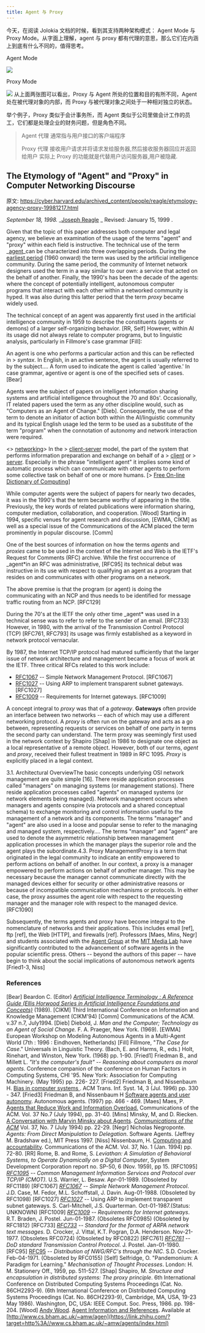```yaml
---
title: Agent 与 Proxy
---
```


今天，在阅读 Jolokia 文档的时候，看到其支持两种架构模式： Agent Mode 与 Proxy Mode。从字面上理解，agent 与 proxy 都有代理的意思，那么它们在内涵上到底有什么不同的，值得思考。

Agent Mode

![](https://notes-learning.oss-cn-beijing.aliyuncs.com/gu5xfp/1621662188213-22f409de-8912-4cb1-8722-b96d628694b6.png)

Proxy Mode

![](https://notes-learning.oss-cn-beijing.aliyuncs.com/gu5xfp/1621662192171-21f74acf-2333-4edd-859d-cc8aba728428.png)
从上面两张图可以看出，Proxy 与 Agent 所处的位置和目的有所不同，Agent 处在被代理对象的内部，而 Proxy 与被代理对象之间处于一种相对独立的状态。

举个例子，Proxy 类似于会计事务所，而 Agent 类似于公司里做会计工作的员工，它们都是处理企业的财务问题，但是角色不同。

> Agent 代理 通常指与用户接口的客户端程序
> 
> Proxy 代理 接收用户请求并将请求发给服务器,然后接收服务器回应并返回给用户 实际上 Proxy 的功能就是代替用户访问服务器,用户被隐藏.

## The Etymology of "Agent" and "Proxy" in Computer Networking Discourse

原文: https://cyber.harvard.edu/archived_content/people/reagle/etymology-agency-proxy-19981217.html

_September 18, 1998._ _[Joseph Reagle](https://link.zhihu.com/?target=mailto%3A//reagle%40mit.edu)
_
Revised: January 15, 1999 .

Given that the topic of this paper addresses both computer and legal agency, we believe an examination of the usage of the terms "agent" and "proxy" within each field is instructive. The technical use of the term \_[agent](https://link.zhihu.com/?target=http%3A//ai.miningco.com/)\_can be characterized into three overlapping periods. During the [earliest period](https://link.zhihu.com/?target=http%3A//ai.miningco.com/library/weekly/aa080397.htm) (1960 onward) the term was used by the artificial intelligence community. During the same period, the community of Internet network designers used the term in a way similar to our own: a service that acted on the behalf of another. Finally, the 1990's has been the decade of the agents: where the concept of potentially intelligent, autonomous computer programs that interact with each other within a networked community is hyped. It was also during this latter period that the term _proxy_ became widely used.

The technical concept of an agent was apparently first used in the artificial intelligence community in 1959 to describe the constituents (agents or demons) of a larger self-organizing behavior. \[RR, Self] However, within AI its usage did not always relate to computer programs, but to linguistic analysis, particularly in Fillmore's case grammar \[Fill]:

An agent is one who performs a particular action and this can be reflected in > _syntax_. In English, in an active sentence, the agent is usually referred to by the subject.... A form used to indicate the agent is called 'agentive.' In case grammar, agentive or agent is one of the specified sets of cases. \[Bear]

Agents were the subject of papers on intelligent information sharing systems and artificial intelligence throughout the 70 and 80s'. Occasionally, IT related papers used the term as any other discipline would, such as "Computers as an Agent of Change." \[Dieb]. Consequently, the use of the term to denote an initiator of action both within the AI/linguistic community and its typical English usage led the term to be used as a substitute of the term "program" when the connotation of autonomy and network interaction were required.

<> [networking](https://link.zhihu.com/?target=http%3A//wombat.doc.ic.ac.uk/foldoc/contents/networking.html)> In the > [client-server](https://link.zhihu.com/?target=http%3A//wombat.doc.ic.ac.uk/foldoc/foldoc.cgi%3Fclient-server) model, the part of the system that performs information preparation and exchange on behalf of a > [client](https://link.zhihu.com/?target=http%3A//wombat.doc.ic.ac.uk/foldoc/foldoc.cgi%3Fclient) or > [server](https://link.zhihu.com/?target=http%3A//wombat.doc.ic.ac.uk/foldoc/foldoc.cgi%3Fserver). Especially in the phrase "intelligent agent" it implies some kind of automatic process which can communicate with other agents to perform some collective task on behalf of one or more humans. \[> [Free On-line Dictionary of Computing](https://link.zhihu.com/?target=http%3A//wombat.doc.ic.ac.uk/foldoc/index.html)]

While computer agents were the subject of papers for nearly two decades, it was in the 1990's that the term became worthy of appearing in the title. Previously, the key words of related publications were information sharing, computer mediation, collaboration, and cooperation. \[Wood] Starting in 1994, specific venues for agent research and discussion, \[EWMA, CIKM] as well as a special issue of the Communications of the ACM placed the term prominently in popular discourse. \[Comm]

One of the best sources of information on how the terms _agents_ and _proxies_ came to be used in the context of the Internet and Web is the IETF's Request for Comments (RFC) archive. While the first occurrence of \_agent*in an RFC was administrative, \[RFC95] its technical debut was instructive in its use with respect to qualifying an agent as a program that resides on and communicates with other programs on a network.

The above premise is that the program (or agent) is doing the communicating with an NCP and thus needs to be identified for message traffic routing from an NCP. \[RFC129]

During the 70's at the IETF the only other time \_agent* was used in a technical sense was to refer to refer to the sender of an email. \[RFC733] However, in 1980, with the arrival of the Transmission Control Protocol (TCP) \[RFC761, RFC793] its usage was firmly established as a keyword in network protocol vernacular.

By 1987, the Internet TCP/IP protocol had matured sufficiently that the larger issue of network architecture and management became a focus of work at the IETF. Three critical RFCs related to this work include:

- [RFC1067](https://link.zhihu.com/?target=http%3A//info.internet.isi.edu/in-notes/rfc/files/rfc1067.txt) -- Simple Network Management Protocol. \[RFC1067]
- [RFC1027](https://link.zhihu.com/?target=http%3A//info.internet.isi.edu/in-notes/rfc/files/rfc1027.txt) -- Using ARP to implement transparent subnet gateways. \[RFC1027]
- [RFC1009](https://link.zhihu.com/?target=http%3A//info.internet.isi.edu/in-notes/rfc/files/rfc1009.txt) -- Requirements for Internet gateways. \[RFC1009]

A concept integral to _proxy_ was that of a _gateway_. **Gateways** often provide an interface between two networks -- each of which may use a different networking protocol. A _proxy_ is often run on the gateway and acts as a go between, representing requests or services on behalf of one party in terms the second party can understand. The term proxy was seemingly first used in the network context by Shapiro \[Shap] in 1986 to designate one object as a local representative of a remote object. However, both of our terms, _agent_ and _proxy_, received their fullest treatment in 1989 in RFC 1095. _Proxy_ is explicitly placed in a legal context.

3.1. Architectural OverviewThe basic concepts underlying OSI network management are quite simple \[16]. There reside application processes called "managers" on managing systems (or management stations). There reside application processes called "agents" on managed systems (or network elements being managed). Network management occurs when managers and agents conspire (via protocols and a shared conceptual schema) to exchange monitoring and control information useful to the management of a network and its components. The terms "manager" and "agent" are also used in a loose and popular sense to refer to the managing and managed system, respectively.... The terms "manager" and "agent" are used to denote the asymmetric relationship between management application processes in which the manager plays the superior role and the agent plays the subordinate.4.3. Proxy ManagementProxy is a term that originated in the legal community to indicate an entity empowered to perform actions on behalf of another. In our context, a proxy is a manager empowered to perform actions on behalf of another manager. This may be necessary because the manager cannot communicate directly with the managed devices either for security or other administrative reasons or because of incompatible communication mechanisms or protocols. In either case, the proxy assumes the agent role with respect to the requesting manager and the manager role with respect to the managed device. \[RFC1090]

Subsequently, the terms agents and proxy have become integral to the nomenclature of networks and their applications. This includes email \[ref], ftp \[ref], the Web \[HTTP], and firewalls \[ref]. Professors \[Maes, Mins, Negr] and students associated with the [Agent Group](https://link.zhihu.com/?target=http%3A//agents.www.media.mit.edu/groups/agents/) at the [MIT Media Lab](https://link.zhihu.com/?target=http%3A//www.media.mit.edu/) have significantly contributed to the advancement of software agents in the popular scientific press. Others -- beyond the authors of this paper -- have begin to think about the social implications of autonomous network agents \[Fried1-3, Niss]

### References

\[Bear] Beardon C. (Editor) _[Artificial Intelligence Terminology : A Reference Guide (Ellis Horwood Series in Artificial Intelligence Foundations and Concepts)](https://link.zhihu.com/?target=http%3A//www.amazon.com/exec/obidos/ASIN/0130482994/qid%3D906405323/sr%3D1-8/002-1402323-9200248)_ (1989).
\[CIKM] Third International Conference on Information and Knowledge Management (CIKM'94)
\[Comm] Communications of the ACM. v.37 n.7, July1994.
\[Dieb] Diebold, J. _Man and the Computer; Technology as an Agent of Social Change._ F. A. Praeger, New York. (1969).
\[EWMA] European Workshop on Modeling Autonomous Agents in a Multi-Agent World (7th : 1996 : Eindhoven, Netherlands)
\[Fill] Fillmore, "_The Case for Case_." Universals in Linguistic Theory. (Bach, E. and Harms, R., eds.) Holt, Rinehart, and Winston, New York. (1968) pp. 1-90.
\[Fried1] Friedman B., and Millett L. _"It's the computer's fault" -- Reasoning about computers as moral agents_. Conference companion of the conference on Human Factors in Computing Systems, CHI '95. New York: Association for Computing Machinery. (May 1995) pp. 226- 227.
\[Fried2] Friedman B, and Nissenbaum H. [Bias in computer systems ](https://link.zhihu.com/?target=http%3A//www.acm.org/pubs/citations/journals/tois/1996-14-3/p330-friedman/). ACM Trans. Inf. Syst. 14, 3 (Jul. 1996) pp. 330 - 347.
\[Fried3] Friedman B, and Nissenbaum H [Software agents and user autonomy](https://link.zhihu.com/?target=http%3A//www.acm.org/pubs/citations/proceedings/ai/267658/p466-friedman/). Autonomous agents. (1997) pp. 466 - 469.
\[Maes] Maes, P. [Agents that Reduce Work and Information Overload.](https://link.zhihu.com/?target=http%3A//pattie.www.media.mit.edu/people/pattie/CACM-94/CACM-94.p1.html) Communications of the ACM. Vol. 37 No.7 (July 1994), pp. 31-40.
\[Mins] Minsky, M, and D. Riecken. [A Conversation with Marvin Minsky about Agents](https://link.zhihu.com/?target=http%3A//www.acm.org/pubs/citations/journals/cacm/1994-37-7/p22-minsky/). _[Communications of the ACM](https://link.zhihu.com/?target=http%3A//www.acm.org/cacm/)_ Vol. 37, No. 7 (July 1994) pp. 22-29.
\[Negr] Nicholas Negroponte. _Agents: From Direct Manipulation to Delegation_. Software Agents. (Jeffrey M. Bradshaw ed.), MIT Press 1997.
\[Niss] Nissenbaum, H. [Computing and accountability](https://link.zhihu.com/?target=http%3A//www.acm.org/pubs/citations/journals/cacm/1994-37-1/p72-nissenbaum/). Communications of the ACM. Vol. 37, No. 1 (Jan. 1994) pp. 72-80.
\[RR] Rome, B. and Rome, S. _Leviathan: A Simulation of Behavioral Systems, to Operate Dynamically on a Digital Computer_, System Development Corporation report no. SP-50, 6 (Nov. 1959), pp 15.
\[RFC1095] _[RFC1095](https://link.zhihu.com/?target=http%3A//info.internet.isi.edu/in-notes/rfc/files/rfc1095.txt)_ _--_ _Common Management Information Services and Protocol over TCP/IP (CMOT)._ U.S. Warrier, L. Besaw. Apr-01-1989. (Obsoleted by RFC1189)
\[RFC1067] _[RFC1067](https://link.zhihu.com/?target=http%3A//info.internet.isi.edu/in-notes/rfc/files/rfc1067.txt)_ _--_ _Simple Network Management Protocol_. J.D. Case, M. Fedor, M.L. Schoffstall, J. Davin. Aug-01-1988. (Obsoleted by RFC1098)
\[RFC1027] _[RFC1027](https://link.zhihu.com/?target=http%3A//info.internet.isi.edu/in-notes/rfc/files/rfc1027.txt)_ _--_ Using ARP to implement transparent subnet gateways. S. Carl-Mitchell, J.S. Quarterman. Oct-01-1987.(Status: UNKNOWN)
\[RFC1009] _[RFC1009](https://link.zhihu.com/?target=http%3A//info.internet.isi.edu/in-notes/rfc/files/rfc1009.txt)_ _-- Requirements for Internet gateways_. R.T. Braden, J. Postel. Jun-01-1987. (Obsoletes RFC0985) (Obsoleted by RFC1812)
\[RFC733] _[RFC733](https://link.zhihu.com/?target=http%3A//info.internet.isi.edu/in-notes/rfc/files/rfc733.txt)_ _-- Standard for the format of ARPA network text messages_. D. Crocker, J. Vittal, K.T. Pogran, D.A. Henderson. Nov-21-1977. (Obsoletes RFC0724) (Obsoleted by RFC0822)
\[RFC761] _[RFC761](https://link.zhihu.com/?target=http%3A//info.internet.isi.edu/in-notes/rfc/files/rfc761.txt)_ _-- DoD standard Transmission Control Protocol_. J. Postel. Jan-01-1980.
\[RFC95] [RFC95](https://link.zhihu.com/?target=http%3A//info.internet.isi.edu/in-notes/rfc/files/rfc95.txt) -- _Distribution of NWG/RFC's through the NIC_. S.D. Crocker. Feb-04-1971. (Obsoleted by RFC0155)
\[Self] Selfridge, O. "Pandemonium: A Paradigm for Learning." _Mechanisation of Thought Processes_. London: H. M. Stationery Off., 1959, pp. 511-527.
\[Shap] Shapiro, M. _Structure and encapsulation in distributed systems: The proxy principle_. 6th International Conference on Distributed Computing Systems Proceedings (Cat. No. 86CH2293-9). (6th International Conference on Distributed Computing Systems Proceedings (Cat. No. 86CH2293-9), Cambridge, MA, USA, 19-23 May 1986). Washington, DC, USA: IEEE Comput. Soc. Press, 1986. pp. 198-204.
\[Wood] [Andy Wood](https://link.zhihu.com/?target=https%3A//cyber.harvard.edu/archived_content/people/reagle/amw%40cs.bham.ac.uk). [Agent Information and References](https://link.zhihu.com/?target=http%3A//www.cs.bham.ac.uk/~amw/agents/index.html). Available at [http://www.cs.bham.ac.uk/~amw/agen](https://link.zhihu.com/?target=http%3A//www.cs.bham.ac.uk/~amw/agents/index.html)

